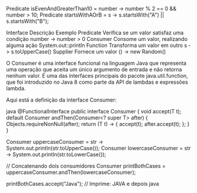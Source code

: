 
Predicate<Integer> isEvenAndGreaterThan10 = number -> number % 2 == 0 && number > 10;
Predicate<String> startsWithAOrB = s -> s.startsWith("A") || s.startsWith("B");

Interface	Descrição	Exemplo
Predicate	Verifica se um valor satisfaz uma condição	number -> number > 0
Consumer	Consome um valor, realizando alguma ação	System.out::println
Function	Transforma um valor em outro	s -> s.toUpperCase()
Supplier	Fornece um valor	() -> new Random()


O Consumer é uma interface funcional na linguagem Java que representa uma operação 
que aceita um único argumento de entrada e não retorna nenhum valor. 
É uma das interfaces principais do pacote java.util.function, 
que foi introduzido no Java 8 como parte da API de lambdas e expressões lambda.

Aqui está a definição da interface Consumer:

java
@FunctionalInterface
public interface Consumer<T> {
    void accept(T t);
    default Consumer<T> andThen(Consumer<? super T> after) {
        Objects.requireNonNull(after);
        return (T t) -> { accept(t); after.accept(t); };
    }
}

Consumer<String> uppercaseConsumer = str -> System.out.println(str.toUpperCase());
Consumer<String> lowercaseConsumer = str -> System.out.println(str.toLowerCase());

// Concatenando dois consumidores
Consumer<String> printBothCases = uppercaseConsumer.andThen(lowercaseConsumer);

printBothCases.accept("Java"); // Imprime: JAVA e depois java
